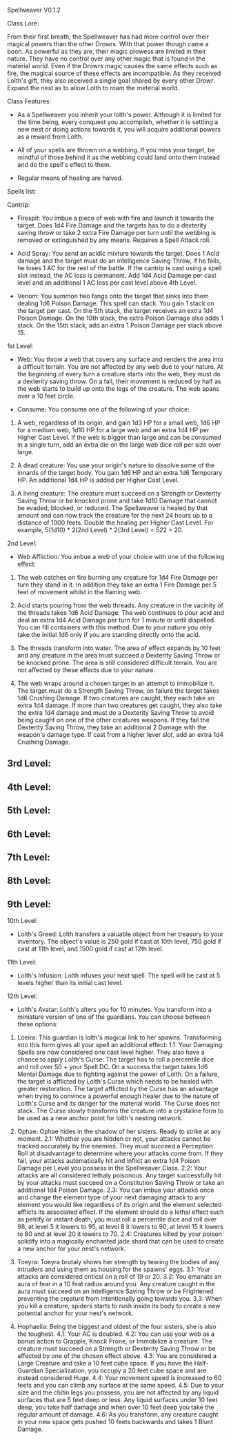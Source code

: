 Spellweaver V0.1.2

Class Lore:

From their first breath, the Spellweaver has had more control over their magical powers than the other Drowrs.
With that power though came a boon. As powerful as they are, their magic prowess are limited in their nature.
They have no control over any other magic that is found in the material world.
Even if the Drowrs magic causes the same effects such as fire, the magical source of these effects are incompatible.
As they received Lolth's gift, they also received a single goal shared by every other Drowr:
Expand the nest as to allow Lolth to roam the meterial world.

Class Features:

- As a Spellweaver you inherit your lolth's power. Although it is limited for the time being, every conquest you accomplish, whether it is settling a new nest or doing actions towards it, you will acquire additional powers as a reward from Lolth.

- All of your spells are thrown on a webbing. If you miss your target, be mindful of those behind it as the webbing could land onto them instead and do the spell's effect to them.

- Regular means of healing are halved.


Spells list:

Cantrip:
- Firespit: You imbue a piece of web with fire and launch it towards the target. Does 1d4 Fire Damage and the targets has to do a dexterity saving throw or take 2 extra Fire Damage per turn until the webbing is removed or extinguished by any means.
Requires a Spell Attack roll.

- Acid Spray: You send an acidic mixture towards the target. Does 1 Acid damage and the target must do an intelligence Saving Throw, if he fails, he loses 1 AC for the rest of the battle.
If the cantrip is cast using a spell slot instead, the AC loss is permanent.
Add 1d4 Acid Damage per cast level and an additional 1 AC loss per cast level above 4th Level.

- Venom: You summon two fangs onto the target that sinks into them dealing 1d6 Poison Damage. This spell can stack.
You gain 1 stack on the target per cast. On the 5th stack, the target receives an extra 1d4 Poison Damage.
On the 10th stack, the extra Poison Damage also adds 1 stack. On the 15th stack, add an extra 1 Poison Damage per stack above 15.


1st Level:
- Web: You throw a web that covers any surface and renders the area into a difficult terrain.
You are not affected by any web due to your nature. At the beginning of every turn a creature starts into the web, they must do a dexterity saving throw.
On a fail, their movement is reduced by half as the web starts to build up onto the legs of the creature. The web spans over a 10 feet circle.

- Consume: You consume one of the following of your choice:
1. A web, regardless of its origin, and gain 1d3 HP for a small web, 1d6 HP for a medium web, 1d10 HP for a large web and an extra 1d4 HP per Higher Cast Level. If the web is bigger than large and can be consumed in a single turn, add an extra die on the large web dice roll per size over large.

2. A dead creature: You use your origin's nature to dissolve some of the innards of the target body.
You gain 1d6 HP and an extra 1d6 Temporary HP. An additional 1d4 HP is added per Higher Cast Level.

3. A living creature: The creature must succeed on a Strength or Dexterity Saving Throw or be knocked prone and take 1d10 Damage that cannot be evaded, blocked, or reduced. The Spellweaver is healed by that amount and can now track the creature for the next 24 hours up to a distance of 1000 feets. Double the healing per Higher Cast Level. For example, 5(1d10) * 2(2nd Level) * 2(3rd Level) = 5*2*2 = 20.


2nd Level:
- Web Affliction: You imbue a web of your choice with one of the following effect:
1. The web catches on fire burning any creature for 1d4 Fire Damage per turn they stand in it. In addition they take an extra 1 Fire Damage per 5 feet of movement whilst in the flaming web.

2. Acid starts pouring from the web threads. Any creature in the vacinity of the threads takes 1d6 Acid Damage. The web continues to pour acid and deal an extra 1d4 Acid Damage per turn for 1 minute or until dispelled. You can fill containers with this method. Due to your nature you only take the initial 1d6 only if you are standing directly onto the acid.

3. The threads transform into water. The area of effect expands by 10 feet and any creature in the area must succeed a Dexterity Saving Throw or be knocked prone. The area is still considered difficult terrain. You are not affected by these effects due to your nature.

4. The web wraps around a chosen target in an attempt to immobilize it. The target must do a Strength Saving Throw, on failure the target takes 1d6 Crushing Damage.
If two creatures are caught, they each take an extra 1d4 damage.
If more than two creatures get caught, they also take the extra 1d4 damage and must do a Dexterity Saving Throw to avoid being caught on one of the other creatures weapons.
If they fail the Dexterity Saving Throw, they take an additional 2 Damage with the weapon's damage type.
If cast from a higher lever slot, add an extra 1d4 Crushing Damage.


3rd Level:
-


4th Level:
-


5th Level:
-


6th Level:
-


7th Level:
-


8th Level:
-


9th Level:
-


10th Level:
- Lolth's Greed: Lolth transfers a valuable object from her treasury to your inventory.
The object's value is 250 gold if cast at 10th level, 750 gold if cast at 11th level, and 1500 gold if cast at 12th level.


11th Level:
- Lolth's Infusion: Lolth infuses your next spell. The spell will be cast at 5 levels higher than its initial cast level.


12th Level:
- Lolth's Avatar: Lolth's alters you for 10 minutes. You transform into a miniature version of one of the guardians. You can choose between these options:
1. Loeira: This guardian is lolth's magical link to her spawns.
Transforming into this form gives all your spell an additional effect:
1.1: Your Damaging Spells are now considered one cast level higher. They also have a chance to apply Lolth's Curse. The target has to roll a percentile dice and roll over 50 + your Spell DC.
On a success the target takes 1d6 Mental Damage due to fighting against the power of Lolth.
On a failure, the target is afflicted by Lolth's Curse which needs to be healed with greater restoration.
The target afflicted by the Curse has an advantage when trying to convince a powerful enough healer due to the nature of Lolth's Curse and its danger for the material world.
The Curse does not stack.
The Curse slowly transforms the creature into a crystaline form to be used as a new anchor point for lolth's nesting network.

2. Ophae: Ophae hides in the shadow of her sisters. Ready to strike at any moment.
2.1: Whether you are hidden or not, your attacks cannot be tracked accurately by the enemies.
They must succeed a Perception Roll at disadvantage to determine where your attacks come from.
If they fail, your attacks automatically hit and inflict an extra 1d4 Poison Damage per Level you possess in the Spellweaver Class.
2.2: Your attacks are all considered lethaly poisonous. Any target successfully hit by your attacks must
succeed on a Constitution Saving Throw or take an additional 1d4 Poison Damage.
2.3: You can imbue your attacks once and change the element type of your next damaging attack to any
element you would like regardless of its origin and the element selected afflicts its associated effect.
If the element should do a lethal effect such as petrify or instant death, you must roll a percentile dice
and roll over 98, at level 5 it lowers to 95, at level 8 it lowers to 90, at level 15 it lowers to 80 and at level 20 it lowers to 70.
2.4: Creatures killed by your poison solidify into a magically enchanted jade shard that can be used to create
a new anchor for your nest's network.

3. Toeyra: Toeyra brutaly shows her strength by tearing the bodies of any intruders and using them as housing
for the spawns' eggs.
3.1: Your attacks are considered critical on a roll of 19 or 20.
3.2: You emanate an aura of fear in a 10 feat radius around you. Any creature caught in the aura must succeed
on an Intelligence Saving Throw or be Frightened preventing the creature from intentionally going towards you.
3.3: When you kill a creature, spiders starts to rush inside its body to create a new potential anchor for your nest's network.

4. Hophaelia: Being the biggest and oldest of the four sisters, she is also the toughest.
4.1: Your AC is doubled.
4.2: You can use your web as a bonus action to Grapple, Knock Prone, or Immobilize a creature.
The creature must succeed on a Strength or Dexterity Saving Throw or be affected by one of the chosen effect above.
4.3: You are considered a Large Creature and take a 10 feet cube space. If you have the Half-Guardian Specialization, you occupy a 20 feet cube space and are instead considered Huge.
4.4: Your movement speed is increased to 60 feets and you can climb any surface at the same speed.
4.5: Due to your size and the chitin legs you possess, you are not affected by any liquid surfaces that are
5 feet deep or less. Any liquid surfaces under 10 feet deep, you take half damage and when over 10 feet deep you take the regular amount of damage.
4.6: As you transform, any creature caught in your new space gets pushed 10 feets backwards and takes 1 Blunt Damage.
